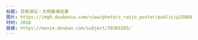 ```yaml
---
标题: 百家讲坛：大明嘉靖往事
图片: https://img9.doubanio.com/view/photo/s_ratio_poster/public/p2580447026.webp
时时: 2010
链接: https://movie.douban.com/subject/30365203/
---
```


